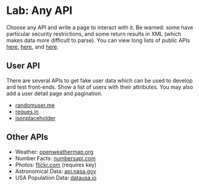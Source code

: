 
# Lab: Any API


Choose any API and write a page to interact with it. Be warned: some have particular security restrictions, and some return results in XML (which makes data more difficult to parse). You can view long lists of public APIs [here](https://github.com/toddmotto/public-apis), [here](https://github.com/abhishekbanthia/Public-APIs), and [here](https://apilist.fun/).

## User API

There are several APIs to get fake user data which can be used to develop and test front-ends. Show a list of users with their attributes. You may also add a user detail page and pagination.

- [randomuser.me](https://randomuser.me/documentation)
- [reques.in](https://reqres.in/)
- [jsonplaceholder](https://jsonplaceholder.typicode.com/)

## Other APIs

- Weather: [openweathermap.org](http://openweathermap.org/api)
- Number Facts: [numbersapi.com](http://numbersapi.com/#42)
- Photos: [flickr.com](https://www.flickr.com/services/api/) (requires key)
- Astronomical Data: [api.nasa.gov](https://api.nasa.gov/#live_example)
- USA Population Data: [datausa.io](https://datausa.io/about/api/)
